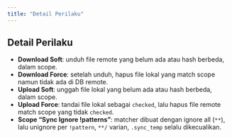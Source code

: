 ```yaml
---
title: "Detail Perilaku"
---
```


## Detail Perilaku

- **Download Soft**: unduh file remote yang belum ada atau hash berbeda, dalam scope.
- **Download Force**: setelah unduh, hapus file lokal yang match scope namun tidak ada di DB remote.
- **Upload Soft**: unggah file lokal yang belum ada atau hash berbeda, dalam scope.
- **Upload Force**: tandai file lokal sebagai `checked`, lalu hapus file remote match scope yang tidak `checked`.
- **Scope “Sync Ignore !patterns”**: matcher dibuat dengan ignore all (`**`), lalu unignore per `!pattern`, `**/` varian, `.sync_temp` selalu dikecualikan.